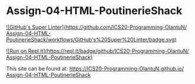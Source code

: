 # Assign-04-HTML-PoutinerieShack
[![GitHub's Super Linter](https://github.com/ICS20-Programming-OlantuN/ Assign-04-HTML-PoutinerieShack/workflows/GitHub's%20Super%20Linter/badge.svg)](https://github.com/ICS20-Programming-OlantuN/Assign-04-HTML-PoutinerieShack/actions)


[![Run on Repl.it](https://repl.it/badge/github/ICS20-Programming-OlantuN/ Assign-04-HTML-PoutinerieShack)](https://repl.it/github/ICS20-Programming-OlantuN/Assign-04-HTML-PoutinerieShack)


This site can be found at: [https://ICS20-Programming-OlantuN.github.io/ Assign-04-HTML-PoutinerieShack](https://ICS20-Programming-OlantuN.github.io/Assign-04-HTML-PoutinerieShack)
